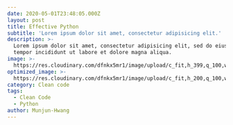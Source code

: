 ```yaml
---
date: 2020-05-01T23:48:05.000Z
layout: post
title: Effective Python
subtitle: 'Lorem ipsum dolor sit amet, consectetur adipisicing elit.'
description: >-
  Lorem ipsum dolor sit amet, consectetur adipisicing elit, sed do eiusmod
  tempor incididunt ut labore et dolore magna aliqua.
image: >-
  https://res.cloudinary.com/dfnkx5mr1/image/upload/c_fit,h_399,q_100,w_760/v1602310572/post_img/1_hCepk89R2z0Jp3OyWdvJ8Q_bvgiet.jpg
optimized_image: >-
  https://res.cloudinary.com/dfnkx5mr1/image/upload/c_fit,h_200,q_100,w_380/v1602310572/post_img/1_hCepk89R2z0Jp3OyWdvJ8Q_bvgiet.jpg
category: Clean code
tags:
  - Clean Code
  - Python
author: Munjun-Hwang
---
```


